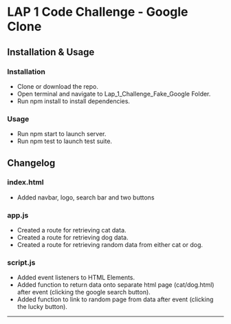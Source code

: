 # LAP 1 Code Challenge - Google Clone

## Installation & Usage

### Installation
- Clone or download the repo.
- Open terminal and navigate to Lap_1_Challenge_Fake_Google Folder.
- Run npm install to install dependencies.

### Usage
- Run npm start to launch server.
- Run npm test to launch test suite.

## Changelog

### index.html
- Added navbar, logo, search bar and two buttons

### app.js
- Created a route for retrieving cat data.
- Created a route for retrieving dog data.
- Created a route for retrieving random data from either cat or dog.

### script.js
- Added event listeners to HTML Elements.
- Added function to return data onto separate html page (cat/dog.html) after event (clicking the google search button).
- Added function to link to random page from data after event (clicking the lucky button). 

***
